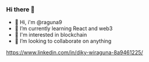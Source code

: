 ### Hi there 👋


- 👋 Hi, i'm @raguna9
- 🌱 I’m currently learning React and web3
- 👀 I'm interested in blockchain
- 👯 I’m looking to collaborate on anything

https://www.linkedin.com/in/diky-wiraguna-8a9461225/

<!--
**Raguna9/Raguna9** is a ✨ _special_ ✨ repository because its `README.md` (this file) appears on your GitHub profile.

Here are some ideas to get you started:

- 🔭 I’m currently working on ...
- 🌱 I’m currently learning ...
- 👯 I’m looking to collaborate on ...
- 🤔 I’m looking for help with ...
- 💬 Ask me about ...
- 📫 How to reach me: ...
- 😄 Pronouns: ...
- ⚡ Fun fact: ...
-->
